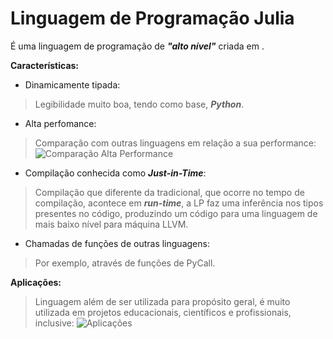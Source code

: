 # Linguagem de Programação Julia

É uma linguagem de programação de ***"alto nível"*** criada em .

**Características:**

- Dinamicamente tipada:
> Legibilidade muito boa, tendo como base, ***Python***.
- Alta perfomance:
> Comparação com outras linguagens em relação a sua performance: ![Comparação Alta Performance](https://user-images.githubusercontent.com/28628031/156889674-e00ea17d-9427-4c60-ac38-afd9de47f85b.PNG)
- Compilação conhecida como ***Just-in-Time***:
> Compilação que diferente da tradicional, que ocorre no tempo de compilação, acontece em ***run-time***, a LP faz uma inferência nos tipos presentes no código, produzindo um código para uma linguagem de mais baixo nível para máquina LLVM.
- Chamadas de funções de outras linguagens:
> Por exemplo, através de funções de PyCall.

**Aplicações:** 
> Linguagem além de ser utilizada para propósito geral, é muito utilizada em projetos educacionais, científicos e profissionais, inclusive: 
![Aplicações](https://user-images.githubusercontent.com/28628031/156889810-b1c25764-c957-4629-9750-0781a6ab67cd.PNG) 
